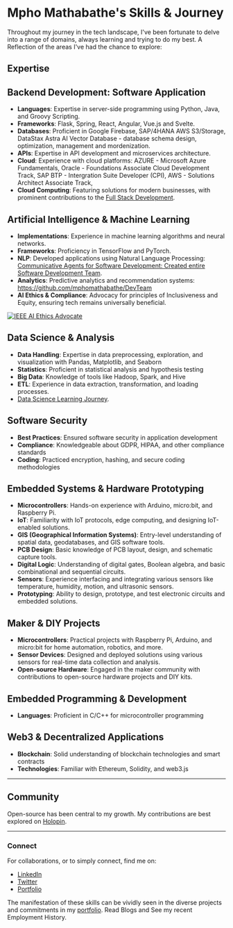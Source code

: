 # Mpho Mathabathe's Skills & Journey

Throughout my journey in the tech landscape, I've been fortunate to delve into a range of domains, always learning and trying to do my best. A Reflection of the areas I've had the chance to explore:

## Expertise

## **Backend Development: Software Application**
- **Languages**: Expertise in server-side programming using Python, Java, and Groovy Scripting.
- **Frameworks**: Flask, Spring, React, Angular, Vue.js and Svelte.
- **Databases**: Proficient in Google Firebase, SAP/4HANA AWS S3/Storage, DataStax Astra AI Vector Database - database schema design, optimization, management and mordenization.
- **APIs**: Expertise in API development and microservices architecture.
- **Cloud**: Experience with cloud platforms: AZURE - Microsoft Azure Fundamentals, Oracle - Foundations Associate Cloud Development Track, SAP BTP - Intergration Suite Developer (CPI), AWS - Solutions Architect Associate Track, 
- **Cloud Computing**: Featuring solutions for modern businesses, with prominent contributions to the [Full Stack Development](https://github.com/SAPstack).


## **Artificial Intelligence & Machine Learning**
- **Implementations**: Experience in machine learning algorithms and neural networks.
- **Frameworks**: Proficiency in TensorFlow and PyTorch.
- **NLP**: Developed applications using Natural Language Processing: [Communicative Agents for Software Development: Created entire Software Development Team](https://github.com/mphomathabathe/DevTeam).
- **Analytics**: Predictive analytics and recommendation systems: https://github.com/mphomathabathe/DevTeam
- **AI Ethics & Compliance**: Advocacy for principles of Inclusiveness and Equity, ensuring tech remains universally beneficial.

[![IEEE AI Ethics Advocate](https://engagestandards.ieee.org/rs/211-FYL-955/images/ieee-ai-ethics-support-badge.png)](https://standards.ieee.org/initiatives/artificial-intelligence-systems/)

## **Data Science & Analysis**
- **Data Handling**: Expertise in data preprocessing, exploration, and visualization with Pandas, Matplotlib, and Seaborn
- **Statistics**: Proficient in statistical analysis and hypothesis testing
- **Big Data**: Knowledge of tools like Hadoop, Spark, and Hive
- **ETL**: Experience in data extraction, transformation, and loading processes.
- [Data Science Learning Journey](https://github.com/mphomathabathe/mphomathabathe-certifications).

## **Software Security**
- **Best Practices**: Ensured software security in application development
- **Compliance**: Knowledgeable about GDPR, HIPAA, and other compliance standards
- **Coding**: Practiced encryption, hashing, and secure coding methodologies

## **Embedded Systems & Hardware Prototyping**
- **Microcontrollers**: Hands-on experience with Arduino, micro:bit, and Raspberry Pi.
- **IoT**: Familiarity with IoT protocols, edge computing, and designing IoT-enabled solutions.
- **GIS (Geographical Information Systems)**: Entry-level understanding of spatial data, geodatabases, and GIS software tools.
- **PCB Design**: Basic knowledge of PCB layout, design, and schematic capture tools.
- **Digital Logic**: Understanding of digital gates, Boolean algebra, and basic combinational and sequential circuits.
- **Sensors**: Experience interfacing and integrating various sensors like temperature, humidity, motion, and ultrasonic sensors.
- **Prototyping**: Ability to design, prototype, and test electronic circuits and embedded solutions.

## **Maker & DIY Projects**
- **Microcontrollers**: Practical projects with Raspberry Pi, Arduino, and micro:bit for home automation, robotics, and more.
- **Sensor Devices**: Designed and deployed solutions using various sensors for real-time data collection and analysis.
- **Open-source Hardware**: Engaged in the maker community with contributions to open-source hardware projects and DIY kits.

## **Embedded Programming & Development**
- **Languages**: Proficient in C/C++ for microcontroller programming

## **Web3 & Decentralized Applications**
- **Blockchain**: Solid understanding of blockchain technologies and smart contracts
- **Technologies**: Familiar with Ethereum, Solidity, and web3.js
  
---

## Community

Open-source has been central to my growth. My contributions are best explored on [Holopin](https://holopin.io/@mphomathabathe).

---

### Connect

For collaborations, or to simply connect, find me on:
- [LinkedIn](https://www.linkedin.com/in/mpho-mathabathe/)
- [Twitter](https://twitter.com/mphomathabath)
- [Portfolio](https://mphomathabathe.my.canva.site/biography#all-projects)

The manifestation of these skills can be vividly seen in the diverse projects and commitments in my [portfolio](https://mpho-mathabathe.netlify.app/). Read Blogs and See my recent Employment History.
